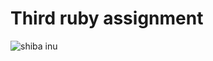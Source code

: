# Third ruby assignment

![shiba inu](http://dcsir.org/wp-content/uploads/2017/12/Screen-Shot-2017-12-16-at-7.43.20.png)

